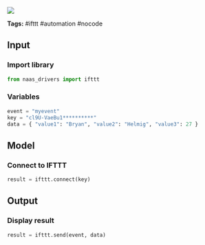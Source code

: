 <a href="https://app.naas.ai/user-redirect/naas/downloader?url=https://raw.githubusercontent.com/jupyter-naas/awesome-notebooks/master/IFTTT/IFTTT_Trigger_workflow.ipynb" target="_parent"><img src="https://naasai-public.s3.eu-west-3.amazonaws.com/open_in_naas.svg"/></a>

**Tags:** #ifttt #automation #nocode

## Input

### Import library


```python
from naas_drivers import ifttt
```

### Variables


```python
event = "myevent"
key = "cl9U-VaeBu1**********"
data = { "value1": "Bryan", "value2": "Helmig", "value3": 27 }
```

## Model

### Connect to IFTTT


```python
result = ifttt.connect(key)
```

## Output

### Display result


```python
result = ifttt.send(event, data)
```
